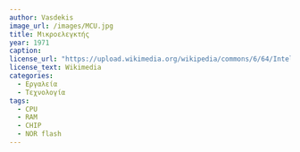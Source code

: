 ```yaml
---
author: Vasdekis
image_url: /images/MCU.jpg
title: Μικροελεγκτής
year: 1971 
caption: 
license_url: "https://upload.wikimedia.org/wikipedia/commons/6/64/Intel_8742_153056995.jpg" 
license_text: Wikimedia 
categories:
  - Εργαλεία
  - Τεχνολογία
tags:
  - CPU
  - RAM 
  - CHIP
  - NOR flash
---
```

